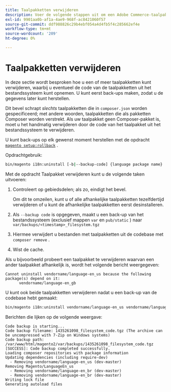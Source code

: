 ```yaml
---
title: Taalpakketten verwijderen
description: Voer de volgende stappen uit om een Adobe Commerce-taalpakket te verwijderen.
exl-id: 9901aa0b-af1a-4ae9-968f-ac8421060f57
source-git-commit: ddf988826c29b4ebf054a4d4fb5f4c285662ef4e
workflow-type: tm+mt
source-wordcount: '209'
ht-degree: 0%

---
```


# Taalpakketten verwijderen

In deze sectie wordt besproken hoe u een of meer taalpakketten kunt verwijderen, waarbij u eventueel de code van de taalpakketten uit het bestandssysteem kunt opnemen. U kunt eerst back-ups maken, zodat u de gegevens later kunt herstellen.

Dit bevel schrapt *slechts* taalpakketten die in `composer.json` worden gespecificeerd; met andere woorden, taalpakketten die als pakketten Composer worden verstrekt. Als uw taalpakket geen Composer-pakket is, moet u het handmatig verwijderen door de code van het taalpakket uit het bestandssysteem te verwijderen.

U kunt back-ups op elk gewenst moment herstellen met de opdracht [`magento setup:rollback`](uninstall-modules.md#roll-back-the-file-system-database-or-media-files) .

Opdrachtgebruik:

```bash
bin/magento i18n:uninstall [-b|--backup-code] {language package name} ... {language package name}
```

Met de opdracht Taalpakket verwijderen kunt u de volgende taken uitvoeren:

1. Controleert op gebiedsdelen; als zo, eindigt het bevel.

   Om dit te omzeilen, kunt u of alle afhankelijke taalpakketten tezelfdertijd verwijderen of u kunt de afhankelijke taalpakketten eerst desinstalleren.

1. Als `--backup code` is opgegeven, maakt u een back-up van het bestandssysteem (exclusief mappen `var` en `pub/static` ) naar `var/backups/<timestamp>_filesystem.tgz`
1. Hiermee verwijdert u bestanden met taalpakketten uit de codebase met `composer remove` .
1. Wist de cache.

Als u bijvoorbeeld probeert een taalpakket te verwijderen waarvan een ander taalpakket afhankelijk is, wordt het volgende bericht weergegeven:

```terminal
Cannot uninstall vendorname/language-en_us because the following package(s) depend on it:
      vendorname/language-en_gb
```

U kunt ook beide taalpakketten verwijderen nadat u een back-up van de codebase hebt gemaakt:

```bash
bin/magento i18n:uninstall vendorname/language-en_us vendorname/language-en_gb --backup-code
```

Berichten die lijken op de volgende weergave:

```terminal
Code backup is starting...
Code backup filename: 1435261098_filesystem_code.tgz (The archive can be uncompressed with 7-Zip on Windows systems)
Code backup path: /var/www/html/magento2/var/backups/1435261098_filesystem_code.tgz
[SUCCESS]: Code backup completed successfully.
Loading composer repositories with package information
Updating dependencies (including require-dev)
  - Removing vendorname/language-en_us (dev-master)
Removing Magento/LanguageEn_us
  - Removing vendorname/language-en_br (dev-master)
  - Removing vendorname/language-en_br (dev-master)
Writing lock file
Generating autoload files
```
